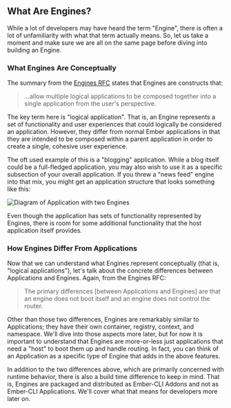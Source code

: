 ## What Are Engines?

While a lot of developers may have heard the term "Engine", there is often a lot of unfamiliarity with what that term actually means. So, let us take a moment and make sure we are all on the same page before diving into building an Engine.

### What Engines Are Conceptually

The summary from the [Engines RFC](https://github.com/emberjs/rfcs/blob/master/text/0010-engines.md) states that Engines are constructs that:

> ...allow multiple logical applications to be composed together into a single application from the user's perspective.

The key term here is "logical application". That is, an Engine represents a set of functionality and user experiences that could logically be considered an application. However, they differ from normal Ember applications in that they are intended to be composed within a parent application in order to create a single, cohesive user experience.

The oft used example of this is a "blogging" application. While a blog itself could be a full-fledged application, you may also wish to use it as a specific subsection of your overall application. If you threw a "news feed" engine into that mix, you might get an application structure that looks something like this:

![Diagram of Application with two Engines](./images/02-app-diagram.png)

Even though the application has sets of functionality represented by Engines, there is room for some additional functionality that the host application itself provides.

### How Engines Differ From Applications

Now that we can understand what Engines represent conceptually (that is, "logical applications"), let's talk about the concrete differences between Applications and Engines. Again, from the Engines RFC:

> The primary differences [between Applications and Engines] are that an engine does not boot itself and an engine does not control the router.

Other than those two differences, Engines are remarkably similar to Applications; they have their own container, registry, context, and namespace. We'll dive into those aspects more later, but for now it is important to understand that Engines are more-or-less just applications that need a "host" to boot them up and handle routing. In fact, you can think of an Application as a specific type of Engine that adds in the above features.

In addition to the two differences above, which are primarily concerned with runtime behavior, there is also a build time difference to keep in mind. That is, Engines are packaged and distributed as Ember-CLI Addons and not as Ember-CLI Applications. We'll cover what that means for developers more later on.
